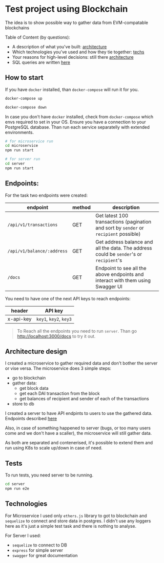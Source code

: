 # Test project using Blockchain
The idea is to show possible way to gather data from EVM-compatable blockchains

Table of Content (by questions):

- A description of what you've built: [architecture](#architecture-design)
- Which technologies you've used and how they tie together: [techs](#Technologies)
- Your reasons for high-level decisions: still there [architecture](#architecture-design)
- SQL queries are written [here](./request.sql)

## How to start

If you have `docker` installed, than `docker-compose` will run it for you.

```sh
docker-compose up

docker-compose down
```

In case you don't have `docker` installed, check from `docker-compose` which envs required to set in your OS.
Ensure you have a connection to your PostgreSQL database.
Than run each service separatelly with extended environments.

```sh
# for microservice run
cd microservice
npm run start

# for server run
cd server
npm run start
```

## Endpoints:

For the task two endpoints were created:

| endpoint                   | method | description                                                                            |
| -------------------------- | ------ | -------------------------------------------------------------------------------------- |
| `/api/v1/transactions`     | GET    | Get latest 100 transactions (pagination and sort by `sender` or `recipient` possible)  |
| `/api/v1/balance/:address` | GET    | Get address balance and all the data. The address could be `sender`'s or `recipient`'s |
| `/docs`                    | GET    | Endpoint to see all the above endpoints and interact with them using Swagger UI        |

You need to have one of the next API keys to reach endpoints:

| header    | API key                |
| --------- | ---------------------- |
| x-api-key | `key1`, `key2`, `key3` |

> To Reach all the endpoints you need to run `server`. Than go [http://localhost:3000/docs](http://localhost:3000/docs) to try it out.

## Architecture design

I created a microservice to gather required data and don't bother the server or vise versa. The microservice does 3 simple steps:

- go to blockchain
- gather data:
  - get block data
  - get each DAI transaction from the block
  - get balances of recipient and sender of each of the transactions
- store to db

I created a server to have API endpints to users to use the gathered data. Endpoints described [here](#endpoints)

Also, in case of something happened to server (bugs, or too many users come and we don't have a scaller), the microservice will still gather data.

As both are separated and contenerised, it's possible to extend them and run using K8s to scale up/down in case of need.

## Tests

To run tests, you need server to be running.

```sh
cd server
npm run e2e
```

## Technologies

For Microservice I used only `ethers.js` library to got to blockchain and `sequelize` to connect and store data in postgres. I didn't use any loggers here as it's just a simple test task and there is nothing to analyse.

For Server I used:

- `sequelize` to connect to DB
- `express` for simple server
- `swagger` for great documentation
